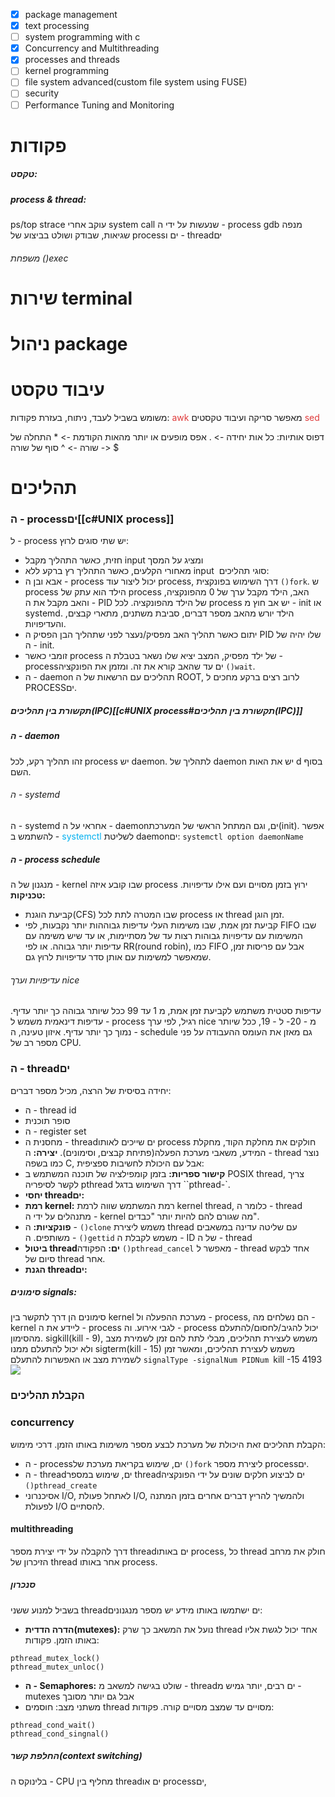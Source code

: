 - [x] package management
- [x] text processing
- [ ] system programming with c
- [x] Concurrency and Multithreading
- [x] processes and threads
- [ ] kernel programming
- [ ] file system advanced(custom file system using FUSE)
- [ ] security
- [ ] Performance Tuning and Monitoring
# פקודות
##### טקסט:
##### process & thread:
ps/top
strace
עוקב אחרי system call שנעשות על ידי ה - process
gdb
מנפה שגיאות, שבודק ושולט בביצוע של processים ו - threadים
###### משפחת ()exec


# שירות terminal

# ניהול package
# עיבוד טקסט
משומש בשביל לעבד, ניתוח, בעזרת פקודות:
<span style="color:rgb(223, 58, 58)">awk</span>
מאפשר סריקה ועיבוד טקסטים
<span style="color:rgb(223, 58, 58)">sed</span> 

דפוס אותיות:
כל אות יחידה -> .
אפס מופעים או יותר מהאות הקודמת -> *
התחלה של שורה -> ^
סוף של שורה -> $
# תהליכים
### ה - processים[[c#UNIX process]]
ל - process יש שתי סוגים לרוץ:
- חזית, כאשר התהליך מקבל input ומציג על המסך
- מאחורי הקלעים, כאשר התהליך רץ ברקע ללא input 
סוגי תהליכים:
- אבא ובן
ה - process יכול ליצור עוד process, דרך השימוש בפונקצית `()fork`. ש process הילד הוא עתק של process האב, הילד מקבל ערך של 0 מהפונקציה, והאב מקבל את ה - PID של הילד מהפונקציה.
לכל process יש אב חוץ מ - init או systemd. 
הילד יורש מהאב מספר דברים, סביבת משתנים, מתארי קבצים, והעדיפויות.
- יתום
כאשר תהליך האב מפסיק/נעצר לפני שתהליך הבן הפסיק ה PID שלו יהיה של ה - init.
- זומבי כאשר process של ילד מפסיק, המצב יציא שלו נשאר בטבלת ה - processים עד שהאב קורא את זה. ומזמן את הפונקציה `()wait`.
- ה - daemon
תהליכים עם הרשאות של ה ROOT, לרוב רצים ברקע מחכים ל PROCESSים.
##### תקשורת בין תהליכים(IPC)[[c#UNIX process#תקשורת בין תהליכים(IPC)]]

##### ה - daemon
זהו תהליך רקע, לכל process יש daemon. לתהליך של daemon יש את האות d בסוף השם.
###### ה - systemd
ה - systemd אחראי על ה - daemonים, וגם המתחל הראשי של המערכת(init).
אפשר להשתמש ב - <span style="color:rgb(0, 176, 240)">systemctl</span> לשליטת daemonים:
`systemctl option daemonName`
##### ה - process schedule
מנגנון של ה - kernel שבו קובע איזה process ירוץ בזמן מסויים ועם אילו עדיפויות.
**טכניקות:**
- קביעת הוגנת(CFS) שבו המטרה לתת לכל process או thread זמן הוגן.
- קביעת זמן אמת, שבו משימות העלי עדיפות גבוההות יותר נקבעות, 
לפי FIFO שבו המשימות עם עדיפויות גבוהות רצות עד של מסתיימות, או עד שיש משימה עם עדיפות יותר גבוהה.
או לפי RR(round robin), כמו FIFO אבל עם פריסות זמן, שמאפשר למשימות עם אותן סדר עדיפויות לרוץ גם.
###### עדיפויות וערך nice
עדיפות סטטית משתמש לקביעת זמן אמת, מ 1 עד 99 ככל שיותר גבוהה כך יותר עדיף.
עדיפות דינאמית משמש ל - process רגיל, לפי ערך nice מ - 20- ל - 19, ככל שיותר נמוך כך יותר עדיף.
איזון טעינה, ה - schedule גם מאזן את העומס ההעבודה על פני מספר רב של CPU.
### ה - threadים
יחידה בסיסית של הרצה, מכיל מספר דברים:
- ה - thread id
- סופר תוכנית
- ה - register set
- מחסנית
ה - threadים שייכים לאותו process חולקים את מחלקת הקוד, מחקלת המידע, משאבי מערכת הפעלה(פתיחת קבצים, וסימונים).
**יצירה:**
ה - thread נוצר כמו בשפה C, אבל עם היכולת לחשיבות ספציפית:
- **קישור ספריות:**
בזמן קומפילציה של תוכנה המשתמש ב POSIX thread, צריך לקשר לסיפריה pthread דרך השימוש בדגל ``pthread-`.
- **יחסי threadים:**
- **רמת kernel:**
רמת המשתמש שווה לרמת kernel thread, כלומר ה - thread מתנהלים על ידי ה - kernel מה שגורם להם להיות יותר "כבדים".
- **פונקציות:**
ה - `()clone` משמש ליצירת thread עם שליטה עדינה במשאבים משותפים.
ה - `()gettid` משמש לקבלת ה - ID של ה - thread
- **ביטול threadים:**
הפקודה `()pthread_cancel` מאפשר ל - thread אחד לבקש סיום של thread אחר.
- **הגנת threadים:**
##### סימונים signals:
סימונים הן דרך לתקשר בין kernel מערכת ההפעלה ול - process, הם נשלחים מה - kernel ליידע את ה - process לגבי אירוע. וה - process יכול להגיב/לחסום/להתעלם מהסימון.
sigkill(kill - 9), משמש לעצירת תהליכים, מבלי לתת להם זמן לשמירת מצב ולא יכול להתעלם ממנו
sigterm(kill - 15) משמש לעצירת תהליכים, ומאשר זמן לשמירת מצב או האפשרות להתעלם
`signalType -signalNum PIDNum
`kill -15 4193
![](https://lh7-rt.googleusercontent.com/docsz/AD_4nXcND_hFIzbkeYelYVZgttyIQ3kMyO-2elVWHxJO55rcW3rI3S0BsuemxszEfCXRaMM7Sqlzmu0-LyRe5lGnB2oyIluUGLXbJkPhVtHNzOeidjIlSufkpSH11dJed1fqspWuwtmQn-v2YNJUB_Cr-6FSP9c?key=K78lYRAqjyzdkRYM8UeOAQ)
### הקבלת תהליכים
### concurrency
הקבלת תהליכים זאת היכולת של מערכת לבצע מספר משימות באותו הזמן.
דרכי מימוש:
- ה - processים, שימוש בקריאת מערכת של `()fork` ליצירת מספר processים.
- ה - threadים, שימוש במספר threadים לביצוע חלקים שונים על ידי הפונקציה `()pthread_create`
- אסיכנרוני I/O, לאתחל פעולת I/O, ולהמשיך להריץ דברים אחרים בזמן המתנה לפעולת I/O להסתיים.
#### multithreading
דרך להקבלה על ידי יצירת מספר threadים באותו process, כל thread חולק את מרחב הזיכרון של thread אחר באותו process.
##### סנכרון
בשביל למנוע ששני threadים ישתמשו באותו מידע יש מספר מנגנונים:
- **הדרה הדדית(mutexes):**
נועל את המשאב כך שרק thread אחד יכול לגשת אליו באותו הזמן.
פקודות:
```
pthread_mutex_lock()
pthread_mutex_unloc()
```
- **ה - Semaphores:**
שולט בגישה למשאב מ - threadים רבים, יותר גמיש מ - mutexes אבל גם יותר מסובך
- משתני מצב:
חוסמים thread מסויים עד שמצב מסויים קורה.
פקודות:
```
pthread_cond_wait()
pthread_cond_singnal()
```
##### החלפת קשר(context switching)
בלינוקס ה - CPU מחליף בין threadים או processים,
